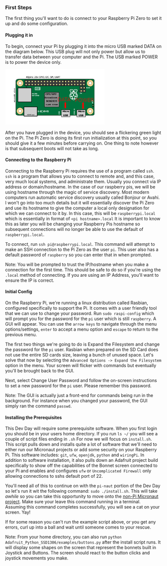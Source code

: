 ### First Steps


The first thing you'll want to do is connect to your Raspberry Pi Zero to set it up and do some configuration.  

#### Plugging it in
To begin, connect your Pi by plugging it into the micro USB marked DATA on the diagram below.  This USB plug will not only power but allow us to transfer data between your computer and the Pi.  The USB marked POWER is to power the device only.

![Pi Zero Diagram](pi-zero.png "By Efa, CC BY-SA 3.0, https://commons.wikimedia.org/w/index.php?curid=53282392")

After you have plugged in the device, you should see a flickering green light on the Pi.  The Pi Zero is doing its first run initialization at this point, so you should give it a few minutes before carrying on.  One thing to note however is that subsequent boots will not take as long.

#### Connecting to the Raspberry Pi
Connecting to the Raspberry Pi requires the use of a program called `ssh`.  `ssh` is a program that allows you to connect to remote and, and this case, very much local systems, and administrate them.  Usually you connect via IP address or domain/hostname.  In the case of our raspberry pis, we will be using hostname through the magic of service discovery.  Most modern computers run automatic service discovery usually called Bonjour or Avahi.  I won't go into too much details but it will essentially discover the Pi Zero and use its hostname to give the computer a local only designation for which we can connect to it by.  In this case, this will be `raspberrypi.local` which is essentially in format of `<pi hostname>.local`  It is important to know this as later you will be changing your Raspberry Pis hostname so subsequent connections will no longer be able to use the default of `raspberrypi.local`.

To connect, run `ssh pi@raspberrypi.local`.  This command will attempt to make an SSH connection to the Pi Zero as the user `pi`.  This user also has a default password of `raspberry` so you can enter that in when prompted.

Note:  You will be prompted to trust the IP/hostname when you make a connection for the first time.  This should be safe to do so if you're using the `.local` method of connecting.  If you are using an IP Address, you'll want to ensure the IP is correct.

#### Initial Config
On the Raspberry Pi, we're running a linux distribution called Rasbian, configured specifically to support the Pi.  It comes with a user friendly tool that we can use to change your password.  Run `sudo raspi-config` which will prompt you for the password for the `pi` user which is still `raspberry`.  A GUI will appear.  You can use the `arrow keys` to navigate through the menu options/settings, `enter` to accept a menu option and `escape` to return to the previous menu.

The first two things we're going to do is Expand the Filesystem and change the password for the `pi` user.  Rasbian when prepared on the SD Card does not use the entire SD cards size, leaving a bunch of unused space.  Let's solve that now by selecting the `Advanced Options -> Expand the Filesystem` option in the menu.  Your screen will flicker with commands but eventually you'll be brought back to the GUI. 

Next, select Change User Password and follow the on-screen instructions to set a new password for the `pi` user.  Please remember this password.

Note:  The GUI is actually just a front-end for commands being run in the background.  For instance when you changed your password, the GUI simply ran the command `passwd`.

#### Installing the Prerequisites
This Dev Day will require some prerequisite software.  When you first login you should be in your users home directory.  If you run `ls ~/` you will see a couple of script files ending in `.sh`  For now we will focus on `install.sh`.  This script pulls down and installs quite a lot of software that we'll need to either run our Micronaut projects or add some security on your Raspberry Pi.  This software includes:  `git`, `ufw`, `openjdk`, `python` and `wiringPi`.  In addition to software installation, it also pulls down an Adafruit project build specifically to show off the capabilities of the Bonnet screen connected to your Pi and enables and configures `ufw` or `Uncomplicated Firewall` only allowing connections to sshs default port of 22.

You'll need all of this to continue on with the `pi-naut` portion of the Dev Day so let's run it wit the following command: `sudo ./install.sh`.  This will take *awhile* so you can take this opportunity to move onto the [non-Pi Micronaut project](../README.md#exercises).  Make sure your leave this command running in a terminal.  Assuming this command completes successfully, you will see a cat on your screen.  Yay!


If for some reason you can't run the example script above, or you get any errors, curl up into a ball and wait until someone comes to your rescue.

Note:  From your home directory, you can also run `python Adafruit_Python_SSD1306/examples/buttons.py` after the install script runs. It will display some shapes on the screen that represent the bonnets built in Joystick and Buttons.  The screen should react to the button clicks and joystick movements you make.
